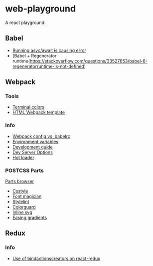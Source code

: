 # web-playground

A react playground.

## Babel

- [Running asyc/await is causing error](https://stackoverflow.com/questions/53558916/babel-7-referenceerror-regeneratorruntime-is-not-defined)
- [Babel + Regenerator runtime(https://stackoverflow.com/questions/33527653/babel-6-regeneratorruntime-is-not-defined)

## Webpack

### Tools

- [Terminal colors](https://github.com/chalk/chalk)
- [HTML Webpack template](https://github.com/jaketrent/html-webpack-template)

### Info

- [Webpack config vs .babelrc](https://stackoverflow.com/questions/48476373/whats-the-difference-when-configuring-webpack-babel-loader-vs-configuring-it-wit/48485578#48485578)
- [Environment variables](https://webpack.js.org/guides/environment-variables/)
- [Development guide](https://webpack.js.org/guides/development/)
- [Dev Server Options](https://webpack.js.org/configuration/dev-server/)
- [Hot loader](https://github.com/gaearon/react-hot-loader)

### POSTCSS Parts
[Parts browser](https://www.postcss.parts/)
  - [Csstyle](https://csstyle.io/options)
  - [Font magician](https://github.com/jonathantneal/postcss-font-magician)
  - [Stylelint](https://github.com/stylelint/stylelint)
  - [Colorguard](https://github.com/SlexAxton/css-colorguard)
  - [Inline svg](https://github.com/TrySound/postcss-inline-svg)
  - [Easing gradients](https://github.com/larsenwork/postcss-easing-gradients)

## Redux

### Info

- [Use of bindactionscreators on react-redux](https://stackoverflow.com/questions/41754489/when-would-bindactioncreators-be-used-in-react-redux)
